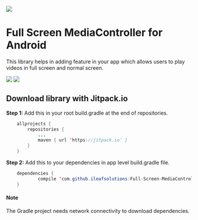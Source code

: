 [![](https://jitpack.io/v/ileafsolutions/Full-Screen-MediaController.svg)](https://jitpack.io/#ileafsolutions/Full-Screen-MediaController/)


# Full Screen MediaController for Android

This library helps in adding feature in your app which allows users to play videos in full screen and normal screen.

![](https://preview.ibb.co/gtKrRm/Screenshot_20180115_110844.png)
![](https://preview.ibb.co/gDbGsR/Screenshot_20180115_110858.png)

## Download library with Jitpack.io

**Step 1:** Add this in your root build.gradle at the end of repositories.
```java
	allprojects {
		repositories {
			...
			maven { url 'https://jitpack.io' }
		}
	}
```
**Step 2:** Add this to your dependencies in app level build.gradle file.
```java
	dependencies {
	        compile 'com.github.ileafsolutions:Full-Screen-MediaController:1.1'
	}
```

#### Note

The Gradle project needs network connectivity to download dependencies.
